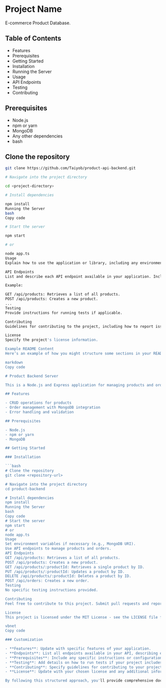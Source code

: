 # Project Name

E-commerce Product Database.

## Table of Contents

- Features
- Prerequisites
- Getting Started
- Installation
- Running the Server
- Usage
- API Endpoints
- Testing
- Contributing

## Prerequisites

- Node.js
- npm or yarn
- MongoDB
- Any other dependencies
- bash

## Clone the repository

````bash
git clone https://github.com/Taiyob/product-api-backend.git

# Navigate into the project directory

cd <project-directory>

# Install dependencies

npm install
Running the Server
bash
Copy code

# Start the server

npm start

# or

node app.ts
Usage
Explain how to use the application or library, including any environment variables that need to be set.

API Endpoints
List and describe each API endpoint available in your application. Include details such as HTTP method, endpoint path, request parameters, request body (if applicable), and response format.

Example:

GET /api/products: Retrieves a list of all products.
POST /api/products: Creates a new product.
...
Testing
Provide instructions for running tests if applicable.

Contributing
Guidelines for contributing to the project, including how to report issues and submit pull requests.

License
Specify the project's license information.

Example README Content
Here’s an example of how you might structure some sections in your README file based on the details you provided:

markdown
Copy code

# Product Backend Server

This is a Node.js and Express application for managing products and orders.

## Features

- CRUD operations for products
- Order management with MongoDB integration
- Error handling and validation

## Prerequisites

- Node.js
- npm or yarn
- MongoDB

## Getting Started

### Installation

```bash
# Clone the repository
git clone <repository-url>

# Navigate into the project directory
cd product-backend

# Install dependencies
npm install
Running the Server
bash
Copy code
# Start the server
npm start
# or
node app.ts
Usage
Set environment variables if necessary (e.g., MongoDB URI).
Use API endpoints to manage products and orders.
API Endpoints
GET /api/products: Retrieves a list of all products.
POST /api/products: Creates a new product.
GET /api/products/:productId: Retrieves a single product by ID.
PUT /api/products/:productId: Updates a product by ID.
DELETE /api/products/:productId: Deletes a product by ID.
POST /api/orders: Creates a new order.
Testing
No specific testing instructions provided.

Contributing
Feel free to contribute to this project. Submit pull requests and report issues.

License
This project is licensed under the MIT License - see the LICENSE file for details.

vbnet
Copy code

### Customization

- **Features**: Update with specific features of your application.
- **Endpoints**: List all endpoints available in your API, describing each one clearly.
- **Prerequisites**: Include any specific instructions or configurations users need before running your project.
- **Testing**: Add details on how to run tests if your project includes them.
- **Contributing**: Specify guidelines for contributing to your project.
- **License**: Update with your chosen license and any additional information.

By following this structured approach, you'll provide comprehensive documentation that helps users understand and effectively use your Node.js and Express project. Adjust and expand sections as needed to suit the complexity and specifics of your application.


````
